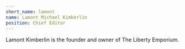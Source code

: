 ```yaml
---
short_name: lamont
name: Lamont Michael Kimberlin
position: Chief Editor
---
```

Lamont Kimberlin is the founder and owner of The Liberty Emporium.
